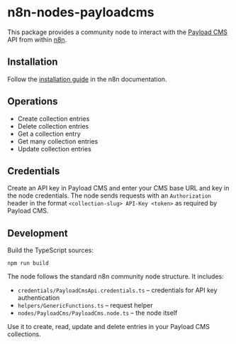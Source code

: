 # n8n-nodes-payloadcms

This package provides a community node to interact with the [Payload CMS](https://payloadcms.com/) API from within [n8n](https://n8n.io/).

## Installation

Follow the [installation guide](https://docs.n8n.io/integrations/community-nodes/installation/) in the n8n documentation.

## Operations

- Create collection entries
- Delete collection entries
- Get a collection entry
- Get many collection entries
- Update collection entries

## Credentials

Create an API key in Payload CMS and enter your CMS base URL and key in the node credentials. The node sends requests with an `Authorization` header in the format `<collection-slug> API-Key <token>` as required by Payload CMS.

## Development

Build the TypeScript sources:

```
npm run build
```

The node follows the standard n8n community node structure. It includes:

- `credentials/PayloadCmsApi.credentials.ts` – credentials for API key authentication
- `helpers/GenericFunctions.ts` – request helper
- `nodes/PayloadCms/PayloadCms.node.ts` – the node itself

Use it to create, read, update and delete entries in your Payload CMS collections.

